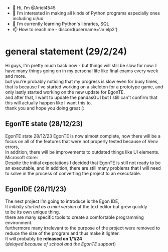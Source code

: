 - 👋 Hi, I’m @Ariel4545  
- 👀 I’m interested in making all kinds of Python programs especially ones including ui/ux  
- 🌱 I’m currently learning Python's libraries, SQL  
- 📫 How to reach me - discord(username='arielp2')

# general statement (29/2/24)  
Hi guys, I'm pretty much back now - but things will still be slow for now: I have many things going on in my personal life like final exams every week and more.  
but you're probably noticing that my progress is slow even for busy times, that is because I've started working on a skeleton for a prototype game, and only lastly started working on the new update for EgonTE.  
and after that, I want to update the pandasGUI but I still can't confirm that this will actually happen like I want this to.  
thank you and hope you doing great (:  

## EgonTE state (28/12/23)  
EgonTE state 28/12/23
EgonTE is now almost complete, now there will be a focus on all of the features that were not properly tested because of Venv errors,  
In addition, there will be improvements to outdated things like UI elements.  
Microsoft store:  
Despite the initial expectations I decided that EgonTE is still not ready to be an executable, and in addition, there are still many problems that I will need to solve in the process of converting the project to an executable.  

## EgonIDE (28/11/23)  
The next project I’m going to introduce is the Egon IDE,  
 It _initially started as a mini version_ of the text editor but grew quickly  
 to be its own unique thing.  
there are many specific tools to create a comfortable programming environment.  
furthermore many irrelevant to the purpose of the project were removed to reduce the size of the program and thus make it lighter.  
 It will probably be __released on 1/1/24__  
(_delayed because of school and the EgonTE support_)  

<!---
Ariel4545/Ariel4545 is a ✨ special ✨ repository because its `README.md` (this file) appears on your GitHub profile.
You can click the Preview link to take a look at your changes.
--->
